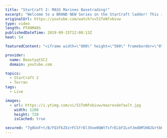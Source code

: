 ```yaml
---
title: "StarCraft 2: MASS Marines Basetrading!"
excerpt: "Welcome to a BRAND NEW Series on the StarCraft ladder! This is the \"Mass Marines to Grandmaster\" challenge, where the only attacking unit that I'm allowed to make is Marines - and that's it! I am allowed to make Medivacs just so that the gaemplay is not too monotonous, but I believe I could even make"
originalUrl: https://youtube.com/watch?v=51TeNfxbivw
type: video
length: PT49M48S
publishedDateTime: 2019-09-15T12:08:13Z
heat: 54

featuredContent: "<iframe width=\"800\" height=\"500\" frameborder=\"0\" src=\"https://www.youtube.com/embed/51TeNfxbivw\" allow=\"accelerometer; autoplay; encrypted-media; gyroscope; picture-in-picture\" allowfullscreen></iframe>"

provider:
  name: BeastyqtSC2
  domain: youtube.com

topics:
  - StarCraft 2
  - Terran
tags:
  - Live

images:
  - url: https://i.ytimg.com/vi/51TeNfxbivw/maxresdefault.jpg
    width: 1280
    height: 720
    isCached: true

secured: "7g0UoF+t/B/FQ3fkZXzrFCSfrDl3Voe0QWtTsfrELbFILoYJmd8MlH82GrtbHNjsWw4jZML44MSdkuk578QmQhTNDhDYdROH3N7S9NHfOOI9V/3gyzdKtC/tuEFXqtBuGuKw++QkYsQFR2mW8CJ153oZvlbg2zcY9qR1jB4vbopdJEhLRZtxROAJMvlaWRJKYvI8KAA2Nj+rcdUc5xQea1csOdxw/Ga1/TS5RkZytN6RLyo22EEilglyHHJxCFq3qdBhbPGm77kyGTdU5bPkPrKt0Q6rIlT1BsHRu6xPpBSrhH0A2XIRG2U4FZQlhLBRCnCReSnOQh6BDJDHXVfcn4ol1k0hbrdQuYBI/yfCQgI2G6tSWp1A7ZLjekgIiB33RdQQjyj4WJVFyQjcrFX+b+AJW8/mwBHDnOOhLHiJ9jc=;5+FkbeeY3CWd6ioTwKDj9w=="
---
```


